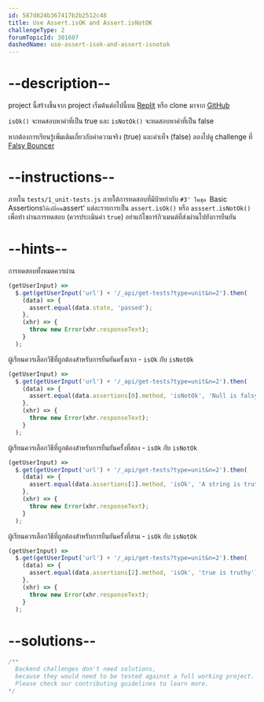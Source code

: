 ```yaml
---
id: 587d824b367417b2b2512c48
title: Use Assert.isOK and Assert.isNotOK
challengeType: 2
forumTopicId: 301607
dashedName: use-assert-isok-and-assert-isnotok
---
```


# --description--

project นี้สร้างขึ้นจาก project เริ่มต้นต่อไปนี้บน [Replit](https://replit.com/github/freeCodeCamp/boilerplate-mochachai) หรือ clone มาจาก [GitHub](https://github.com/freeCodeCamp/boilerplate-mochachai/)

`isOk()` จะทดสอบหาค่าที่เป็น true และ `isNotOk()` จะทดสอบหาค่าที่เป็น false

หากต้องการเรียนรู้เพิ่มเติมเกี่ยวกับค่าความจริง (true) และค่าเท็จ (false) ลองไปดู challenge ที่ [Falsy Bouncer](https://www.freecodecamp.org/learn/javascript-algorithms-and-data-structures/basic-algorithm-scripting/falsy-bouncer)

# --instructions--

ภายใน `tests/1_unit-tests.js` ภายใต้การทดสอบที่มีป้ายกำกับ `#3' ในชุด `Basic Assertions` ให้เปลี่ยน `assert' แต่ละรายการเป็น `assert.isOk()` หรือ `asssert.isNotOk()` เพื่อทำ ผ่านการทดสอบ (ควรประเมินค่า `true`) อย่าแก้ไขอาร์กิวเมนต์ที่ส่งผ่านไปยังการยืนยัน

# --hints--

การทดสอบทั้งหมดควรผ่าน

```js
(getUserInput) =>
  $.get(getUserInput('url') + '/_api/get-tests?type=unit&n=2').then(
    (data) => {
      assert.equal(data.state, 'passed');
    },
    (xhr) => {
      throw new Error(xhr.responseText);
    }
  );
```

ผู้เรียนควรเลือกวิธีที่ถูกต้องสำหรับการยืนยันครั้งแรก - `isOk` กับ `isNotOk`

```js
(getUserInput) =>
  $.get(getUserInput('url') + '/_api/get-tests?type=unit&n=2').then(
    (data) => {
      assert.equal(data.assertions[0].method, 'isNotOk', 'Null is falsy');
    },
    (xhr) => {
      throw new Error(xhr.responseText);
    }
  );
```

ผู้เรียนควรเลือกวิธีที่ถูกต้องสำหรับการยืนยันครั้งที่สอง - `isOk` กับ `isNotOk`

```js
(getUserInput) =>
  $.get(getUserInput('url') + '/_api/get-tests?type=unit&n=2').then(
    (data) => {
      assert.equal(data.assertions[1].method, 'isOk', 'A string is truthy');
    },
    (xhr) => {
      throw new Error(xhr.responseText);
    }
  );
```

ผู้เรียนควรเลือกวิธีที่ถูกต้องสำหรับการยืนยันครั้งที่สาม - `isOk` กับ `isNotOk`

```js
(getUserInput) =>
  $.get(getUserInput('url') + '/_api/get-tests?type=unit&n=2').then(
    (data) => {
      assert.equal(data.assertions[2].method, 'isOk', 'true is truthy');
    },
    (xhr) => {
      throw new Error(xhr.responseText);
    }
  );
```

# --solutions--

```js
/**
  Backend challenges don't need solutions, 
  because they would need to be tested against a full working project. 
  Please check our contributing guidelines to learn more.
*/
```
